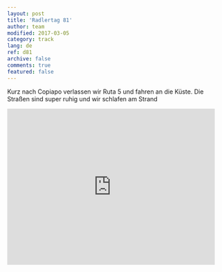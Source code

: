 ```yaml
---   
layout: post 
title: 'Radlertag 81'  
author: team 
modified: 2017-03-05
category: track 
lang: de 
ref: d81
archive: false 
comments: true 
featured: false 
--- 
```


 Kurz nach Copiapo verlassen wir Ruta 5 und fahren an die Küste. Die Straßen sind super ruhig und wir schlafen am Strand 

<iframe width='480' height='360' src='http://track-kit.net/maps_s3/?v=embed&track=237033.gpx' frameborder='0' allowfullscreen></iframe>